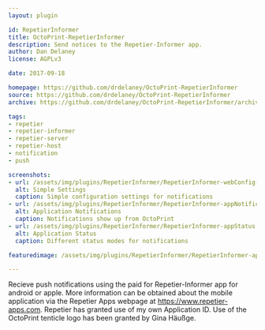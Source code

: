 ```yaml
---
layout: plugin

id: RepetierInformer
title: OctoPrint-RepetierInformer
description: Send notices to the Repetier-Informer app.
author: Dan Delaney
license: AGPLv3

date: 2017-09-18

homepage: https://github.com/drdelaney/OctoPrint-RepetierInformer
source: https://github.com/drdelaney/OctoPrint-RepetierInformer
archive: https://github.com/drdelaney/OctoPrint-RepetierInformer/archive/master.zip

tags:
- repetier
- repetier-informer
- repetier-server
- repetier-host
- notification
- push

screenshots:
- url: /assets/img/plugins/RepetierInformer/RepetierInformer-webConfig-blur.png
  alt: Simple Settings
  caption: Simple configuration settings for notifications
- url: /assets/img/plugins/RepetierInformer/RepetierInformer-appNotification.png
  alt: Application Notifications
  caption: Notifications show up from OctoPrint
- url: /assets/img/plugins/RepetierInformer/RepetierInformer-appStatus.png
  alt: Application Status
  caption: Different status modes for notifications

featuredimage: /assets/img/plugins/RepetierInformer/RepetierInformer-appNotification.png

---
```


Recieve push notifications using the paid for Repetier-Informer app for android or apple.
More information can be obtained about the mobile application via the Repetier Apps webpage at https://www.repetier-apps.com.
Repetier has granted use of my own Application ID.
Use of the OctoPrint tenticle logo has been granted by Gina Häußge.
